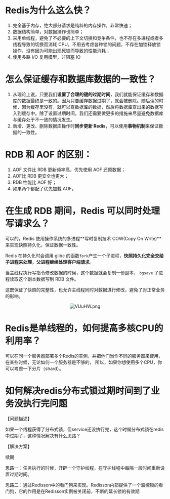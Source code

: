 # Redis为什么这么快？

1. 完全基于内存，绝大部分请求是纯粹的内存操作，非常快速；
2. 数据结构简单，对数据操作也简单；
3. 采用单线程，避免了不必要的上下文切换和竞争条件，也不存在多进程或者多线程导致的切换而消耗 CPU，不用去考虑各种锁的问题，不存在加锁释放锁操作，没有因为可能出现死锁而导致的性能消耗；
4. 使用多路 I/O 复用模型，非阻塞 IO

# 怎么保证缓存和数据库数据的一致性？

1. 从理论上说，只要我们**设置了合理的键的过期时间**，我们就能保证缓存和数据库的数据最终是一致的。因为只要缓存数据过期了，就会被删除。随后读的时候，因为缓存里没有，就可以查数据库的数据，然后将数据库查出来的数据写入到缓存中。除了设置过期时间，我们还需要做更多的措施来尽量避免数据库与缓存处于不一致的情况发生。
2. 新增、更改、删除数据库操作时**同步更新 Redis**，可以使用**事物机制**来保证数据的一致性。

# RDB 和 AOF 的区别：

1. AOF 文件比 RDB 更新频率高，优先使用 AOF 还原数据；
2. AOF比 RDB 更安全也更大；
3. RDB 性能比 AOF 好；
4. 如果两个都配了优先加载 AOF。

# 在生成 RDB 期间，Redis 可以同时处理写请求么？

可以的，Redis 使用操作系统的多进程**写时复制技术 COW(Copy On Write)**来实现快照持久化，保证数据一致性。

Redis 在持久化时会调用 glibc 的函数`fork`产生一个子进程，**快照持久化完全交给子进程来处理，父进程继续处理客户端请求**。

当主线程执行写指令修改数据的时候，这个数据就会复制一份副本， `bgsave` 子进程读取这个副本数据写到 RDB 文件。

这既保证了快照的完整性，也允许主线程同时对数据进行修改，避免了对正常业务的影响。

<center><img src="https://ss.im5i.com/2021/08/17/VUuHW.png" alt="VUuHW.png" border="0" /></center>

# Redis是单线程的，如何提高多核CPU的利用率？

可以在同一个服务器部署多个Redis的实例，并把他们当作不同的服务器来使用，在某些时候，无论如何一个服务器是不够的， 所以，如果你想使用多个CPU，你可以考虑一下分片（shard）。

# 如何解决redis分布式锁过期时间到了业务没执行完问题

【问题描述】

如果一个线程获得了分布式锁，但service还没执行完，这个时候分布式锁在redis中过期了，这种情况解决有什么思路？

【解决方案】

续期

思路一：任务执行的时候，开辟一个守护线程，在守护线程中每隔一段时间重新设置过期时间。

思路二：通过Redisson中的看门狗来实现。Redisson内部提供了一个监控锁的看门狗，它的作用是在Redisson实例被关闭前，不断的延长锁的有效期





















